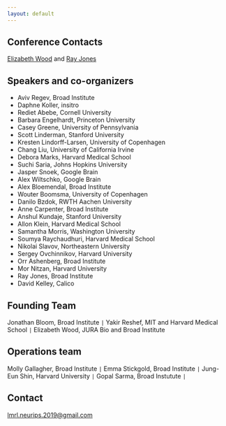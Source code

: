 ```yaml
---
layout: default
---
```

## Conference Contacts
<a href="mailto:lmrl.neurips.2019@gmail.com">Elizabeth Wood</a> and <a href="lmrl.neurips.2019@gmail.com">Ray Jones</a>

## Speakers and co-organizers
- Aviv Regev, Broad Institute
- Daphne Koller, insitro
- Rediet Abebe, Cornell University
- Barbara Engelhardt, Princeton University
- Casey Greene, University of Pennsylvania
- Scott Linderman, Stanford University
- Kresten Lindorff-Larsen, University of Copenhagen
- Chang Liu, University of California Irvine
- Debora Marks, Harvard Medical School
- Suchi Saria, Johns Hopkins University
- Jasper Snoek, Google Brain
- Alex Wiltschko, Google Brain
- Alex Bloemendal, Broad Institute
- Wouter Boomsma, University of Copenhagen
- Danilo Bzdok, RWTH Aachen University
- Anne Carpenter, Broad Institute
- Anshul Kundaje, Stanford University
- Allon Klein, Harvard Medical School
- Samantha Morris, Washington University
- Soumya Raychaudhuri, Harvard Medical School
- Nikolai Slavov, Northeastern University
- Sergey Ovchinnikov, Harvard University
- Orr Ashenberg, Broad Institute
- Mor Nitzan, Harvard University
- Ray Jones, Broad Institute
- David Kelley, Calico

## Founding Team
Jonathan Bloom, Broad Institute `|` 
Yakir Reshef, MIT and Harvard Medical School `|`
Elizabeth Wood, JURA Bio and Broad Institute

## Operations team
Molly Gallagher, Broad Institute `|`
Emma Stickgold, Broad Institute `|`
Jung-Eun Shin, Harvard University `|`
Gopal Sarma, Broad Instutute `|`

## Contact
lmrl.neurips.2019@gmail.com
